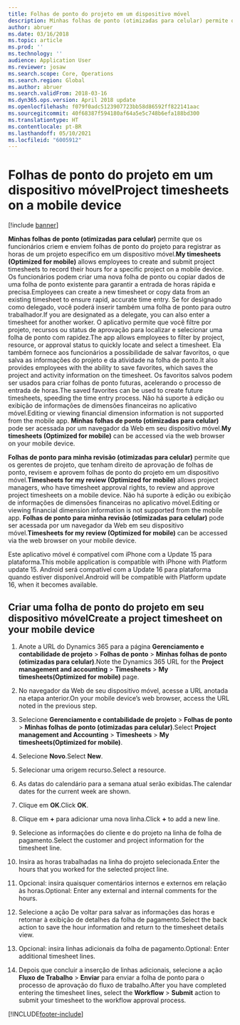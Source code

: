 ```yaml
---
title: Folhas de ponto do projeto em um dispositivo móvel
description: Minhas folhas de ponto (otimizadas para celular) permite que os funcionários criem e enviem folhas de ponto do projeto para registrar as horas de um projeto específico em um dispositivo móvel.
author: abruer
ms.date: 03/16/2018
ms.topic: article
ms.prod: ''
ms.technology: ''
audience: Application User
ms.reviewer: josaw
ms.search.scope: Core, Operations
ms.search.region: Global
ms.author: abruer
ms.search.validFrom: 2018-03-16
ms.dyn365.ops.version: April 2018 update
ms.openlocfilehash: f079f0adc5123907723bb58d86592ff822141aac
ms.sourcegitcommit: 40f68387f594180af64a5e5c748b6efa188bd300
ms.translationtype: HT
ms.contentlocale: pt-BR
ms.lasthandoff: 05/10/2021
ms.locfileid: "6005912"
---
```

# <a name="project-timesheets-on-a-mobile-device"></a><span data-ttu-id="7507f-103">Folhas de ponto do projeto em um dispositivo móvel</span><span class="sxs-lookup"><span data-stu-id="7507f-103">Project timesheets on a mobile device</span></span>

[!include [banner](../includes/banner.md)]

<span data-ttu-id="7507f-104">**Minhas folhas de ponto (otimizadas para celular)** permite que os funcionários criem e enviem folhas de ponto do projeto para registrar as horas de um projeto específico em um dispositivo móvel.</span><span class="sxs-lookup"><span data-stu-id="7507f-104">**My timesheets (Optimized for mobile)** allows employees to create and submit project timesheets to record their hours for a specific project on a mobile device.</span></span> <span data-ttu-id="7507f-105">Os funcionários podem criar uma nova folha de ponto ou copiar dados de uma folha de ponto existente para garantir a entrada de horas rápida e precisa.</span><span class="sxs-lookup"><span data-stu-id="7507f-105">Employees can create a new timesheet or copy data from an existing timesheet to ensure rapid, accurate time entry.</span></span> <span data-ttu-id="7507f-106">Se for designado como delegado, você poderá inserir também uma folha de ponto para outro trabalhador.</span><span class="sxs-lookup"><span data-stu-id="7507f-106">If you are designated as a delegate, you can also enter a timesheet for another worker.</span></span> <span data-ttu-id="7507f-107">O aplicativo permite que você filtre por projeto, recursos ou status de aprovação para localizar e selecionar uma folha de ponto com rapidez.</span><span class="sxs-lookup"><span data-stu-id="7507f-107">The app allows employees to filter by project, resource, or approval status to quickly locate and select a timesheet.</span></span> <span data-ttu-id="7507f-108">Ela também fornece aos funcionários a possibilidade de salvar favoritos, o que salva as informações do projeto e da atividade na folha de ponto.</span><span class="sxs-lookup"><span data-stu-id="7507f-108">It also provides employees with the ability to save favorites, which saves the project and activity information on the timesheet.</span></span> <span data-ttu-id="7507f-109">Os favoritos salvos podem ser usados para criar folhas de ponto futuras, acelerando o processo de entrada de horas.</span><span class="sxs-lookup"><span data-stu-id="7507f-109">The saved favorites can be used to create future timesheets, speeding the time entry process.</span></span> <span data-ttu-id="7507f-110">Não há suporte à edição ou exibição de informações de dimensões financeiras no aplicativo móvel.</span><span class="sxs-lookup"><span data-stu-id="7507f-110">Editing or viewing financial dimension information is not supported from the mobile app.</span></span> <span data-ttu-id="7507f-111">**Minhas folhas de ponto (otimizadas para celular)** pode ser acessada por um navegador da Web em seu dispositivo móvel.</span><span class="sxs-lookup"><span data-stu-id="7507f-111">**My timesheets (Optimized for mobile)** can be accessed via the web browser on your mobile device.</span></span>

<span data-ttu-id="7507f-112">**Folhas de ponto para minha revisão (otimizadas para celular)** permite que os gerentes de projeto, que tenham direito de aprovação de folhas de ponto, revisem e aprovem folhas de ponto do projeto em um dispositivo móvel.</span><span class="sxs-lookup"><span data-stu-id="7507f-112">**Timesheets for my review (Optimized for mobile)** allows project managers, who have timesheet approval rights, to review and approve project timesheets on a mobile device.</span></span> <span data-ttu-id="7507f-113">Não há suporte à edição ou exibição de informações de dimensões financeiras no aplicativo móvel.</span><span class="sxs-lookup"><span data-stu-id="7507f-113">Editing or viewing financial dimension information is not supported from the mobile app.</span></span> <span data-ttu-id="7507f-114">**Folhas de ponto para minha revisão (otimizadas para celular)** pode ser acessada por um navegador da Web em seu dispositivo móvel.</span><span class="sxs-lookup"><span data-stu-id="7507f-114">**Timesheets for my review (Optimized for mobile)** can be accessed via the web browser on your mobile device.</span></span>

<span data-ttu-id="7507f-115">Este aplicativo móvel é compatível com iPhone com a Update 15 para plataforma.</span><span class="sxs-lookup"><span data-stu-id="7507f-115">This mobile application is compatible with iPhone with Platform update 15.</span></span>
<span data-ttu-id="7507f-116">Android será compatível com a Update 16 para plataforma quando estiver disponível.</span><span class="sxs-lookup"><span data-stu-id="7507f-116">Android will be compatible with Platform update 16, when it becomes available.</span></span>

## <a name="create-a-project-timesheet-on-your-mobile-device"></a><span data-ttu-id="7507f-117">Criar uma folha de ponto do projeto em seu dispositivo móvel</span><span class="sxs-lookup"><span data-stu-id="7507f-117">Create a project timesheet on your mobile device</span></span>

1.  <span data-ttu-id="7507f-118">Anote a URL do Dynamics 365 para a página **Gerenciamento e contabilidade de projeto** \> **Folhas de ponto** \> **Minhas folhas de ponto (otimizadas para celular)**.</span><span class="sxs-lookup"><span data-stu-id="7507f-118">Note the Dynamics 365 URL for the **Project management and accounting** \> **Timesheets** \> **My timesheets(Optimized for mobile)** page.</span></span>

2.  <span data-ttu-id="7507f-119">No navegador da Web de seu dispositivo móvel, acesse a URL anotada na etapa anterior.</span><span class="sxs-lookup"><span data-stu-id="7507f-119">On your mobile device’s web browser, access the URL noted in the previous step.</span></span>
 
3.  <span data-ttu-id="7507f-120">Selecione **Gerenciamento e contabilidade de projeto** \> **Folhas de ponto** \> **Minhas folhas de ponto (otimizadas para celular)**.</span><span class="sxs-lookup"><span data-stu-id="7507f-120">Select **Project management and Accounting** \> **Timesheets** \> **My timesheets(Optimized for mobile)**.</span></span>

4.  <span data-ttu-id="7507f-121">Selecione **Novo**.</span><span class="sxs-lookup"><span data-stu-id="7507f-121">Select **New**.</span></span>

5.  <span data-ttu-id="7507f-122">Selecionar uma origem recurso.</span><span class="sxs-lookup"><span data-stu-id="7507f-122">Select a resource.</span></span>

6.  <span data-ttu-id="7507f-123">As datas do calendário para a semana atual serão exibidas.</span><span class="sxs-lookup"><span data-stu-id="7507f-123">The calendar dates for the current week are shown.</span></span>

7.  <span data-ttu-id="7507f-124">Clique em **OK**.</span><span class="sxs-lookup"><span data-stu-id="7507f-124">Click **OK**.</span></span>

8.  <span data-ttu-id="7507f-125">Clique em **+** para adicionar uma nova linha.</span><span class="sxs-lookup"><span data-stu-id="7507f-125">Click **+** to add a new line.</span></span>

9.  <span data-ttu-id="7507f-126">Selecione as informações do cliente e do projeto na linha de folha de pagamento.</span><span class="sxs-lookup"><span data-stu-id="7507f-126">Select the customer and project information for the timesheet line.</span></span>

10. <span data-ttu-id="7507f-127">Insira as horas trabalhadas na linha do projeto selecionada.</span><span class="sxs-lookup"><span data-stu-id="7507f-127">Enter the hours that you worked for the selected project line.</span></span>

11. <span data-ttu-id="7507f-128">Opcional: insira quaisquer comentários internos e externos em relação às horas.</span><span class="sxs-lookup"><span data-stu-id="7507f-128">Optional: Enter any external and internal comments for the hours.</span></span>

12. <span data-ttu-id="7507f-129">Selecione a ação De voltar para salvar as informações das horas e retornar à exibição de detalhes da folha de pagamento.</span><span class="sxs-lookup"><span data-stu-id="7507f-129">Select the back action to save the hour information and return to the timesheet details view.</span></span>

13. <span data-ttu-id="7507f-130">Opcional: insira linhas adicionais da folha de pagamento.</span><span class="sxs-lookup"><span data-stu-id="7507f-130">Optional: Enter additional timesheet lines.</span></span>

14. <span data-ttu-id="7507f-131">Depois que concluir a inserção de linhas adicionais, selecione a ação **Fluxo de Trabalho** \> **Enviar** para enviar a folha de ponto para o processo de aprovação do fluxo de trabalho.</span><span class="sxs-lookup"><span data-stu-id="7507f-131">After you have completed entering the timesheet lines, select the **Workflow** \> **Submit** action to submit your timesheet to the workflow approval process.</span></span>


[!INCLUDE[footer-include](../includes/footer-banner.md)]